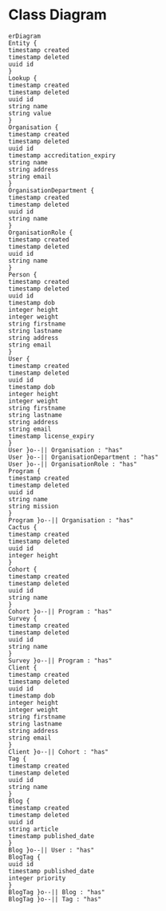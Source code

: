 # Class Diagram```mermaiderDiagramEntity {timestamp createdtimestamp deleteduuid id}Lookup {timestamp createdtimestamp deleteduuid idstring namestring value}Organisation {timestamp createdtimestamp deleteduuid idtimestamp accreditation_expirystring namestring addressstring email}OrganisationDepartment {timestamp createdtimestamp deleteduuid idstring name}OrganisationRole {timestamp createdtimestamp deleteduuid idstring name}Person {timestamp createdtimestamp deleteduuid idtimestamp dobinteger heightinteger weightstring firstnamestring lastnamestring addressstring email}User {timestamp createdtimestamp deleteduuid idtimestamp dobinteger heightinteger weightstring firstnamestring lastnamestring addressstring emailtimestamp license_expiry}User }o--|| Organisation : "has"User }o--|| OrganisationDepartment : "has"User }o--|| OrganisationRole : "has"Program {timestamp createdtimestamp deleteduuid idstring namestring mission}Program }o--|| Organisation : "has"Cactus {timestamp createdtimestamp deleteduuid idinteger height}Cohort {timestamp createdtimestamp deleteduuid idstring name}Cohort }o--|| Program : "has"Survey {timestamp createdtimestamp deleteduuid idstring name}Survey }o--|| Program : "has"Client {timestamp createdtimestamp deleteduuid idtimestamp dobinteger heightinteger weightstring firstnamestring lastnamestring addressstring email}Client }o--|| Cohort : "has"Tag {timestamp createdtimestamp deleteduuid idstring name}Blog {timestamp createdtimestamp deleteduuid idstring articletimestamp published_date}Blog }o--|| User : "has"BlogTag {uuid idtimestamp published_dateinteger priority}BlogTag }o--|| Blog : "has"BlogTag }o--|| Tag : "has"```